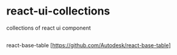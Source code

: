 # react-ui-collections
collections of react ui component

##

react-base-table [https://github.com/Autodesk/react-base-table]
